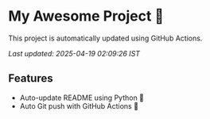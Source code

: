 # My Awesome Project 🚀

This project is automatically updated using GitHub Actions.

_Last updated: 2025-04-19 02:09:26 IST_

## Features
- Auto-update README using Python 🐍
- Auto Git push with GitHub Actions 🤖
